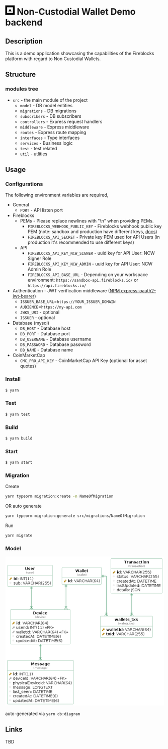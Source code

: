 # <img src="assets/images/logo.png" width="30px"/> Non-Custodial Wallet Demo backend

## Description

This is a demo application showcasing the capabilities of the Fireblocks platform with regard to Non Custodial Wallets.

## Structure

### modules tree

- `src` - the main module of the project
  - `model` - DB model entities
  - `migrations` - DB migrations
  - `subscribers` - DB subscribers
  - `controllers` - Express request handlers
  - `middleware` - Express middleware
  - `routes` - Express route mapping
  - `interfaces` - Type interfaces
  - `services` - Business logic
  - `test` - test related
  - `util` - utlities

## Usage

### Configurations

The following environment variables are required,

- General
  - `PORT` - API listen port
- Fireblocks
  - PEMs - Please replace newlines with "\n" when providing PEMs.
    - `FIREBLOCKS_WEBHOOK_PUBLIC_KEY` - Fireblocks webhook public key PEM (note: sandbox and production have different keys, [docs](https://developers.fireblocks.com/docs/webhooks-notifications#validation))
    - `FIREBLOCKS_API_SECRET` - Private key PEM used for API Users (in production it's recommended to use different keys)
  - API
    - `FIREBLOCKS_API_KEY_NCW_SIGNER` - uuid key for API User: NCW Signer Role
    - `FIREBLOCKS_API_KEY_NCW_ADMIN` - uuid key for API User: NCW Admin Role
    - `FIREBLOCKS_API_BASE_URL` - Depending on your workspace environment: `https://sandbox-api.fireblocks.io/` or `https://api.fireblocks.io/`
- Authentication - JWT verification middleware ([NPM express-oauth2-jwt-bearer](https://www.npmjs.com/package/express-oauth2-jwt-bearer))
  - `ISSUER_BASE_URL`=`https://YOUR_ISSUER_DOMAIN`
  - `AUDIENCE`=`https://my-api.com`
  - `JWKS_URI` - optional
  - `ISSUER` - optional
- Database (mysql)
  - `DB_HOST` - Database host
  - `DB_PORT` - Database port
  - `DB_USERNAME` - Database username
  - `DB_PASSWORD` - Database password
  - `DB_NAME` - Database name
- CoinMarketCap
  - `CMC_PRO_API_KEY` - CoinMarketCap API Key (optional for asset quotes)

### Install

```bash
$ yarn
```

### Test

```bash
$ yarn test
```

### Build

```bash
$ yarn build
```

### Start

```bash
$ yarn start
```

### Migration

Create

```bash
yarn typeorm migration:create -n NameOfMigration
```

OR auto generate

```bash
yarn typeorm migration:generate src/migrations/NameOfMigration
```

Run

```bash
yarn migrate
```

### Model

<img src="assets/images/model.png"/>

auto-generated via `yarn db:diagram`

## Links

TBD

